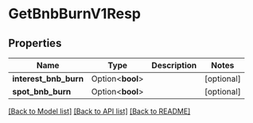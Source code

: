 # GetBnbBurnV1Resp

## Properties

Name | Type | Description | Notes
------------ | ------------- | ------------- | -------------
**interest_bnb_burn** | Option<**bool**> |  | [optional]
**spot_bnb_burn** | Option<**bool**> |  | [optional]

[[Back to Model list]](../README.md#documentation-for-models) [[Back to API list]](../README.md#documentation-for-api-endpoints) [[Back to README]](../README.md)


